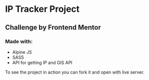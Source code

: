 # IP Tracker Project

## Challenge by Frontend Mentor

### Made with:

- Alpine JS
- SASS
- API for getting IP and GIS API

To see the project in action you can fork it and open with live server.
